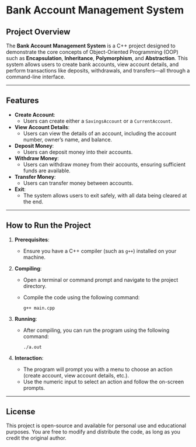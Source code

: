 # Bank Account Management System

## **Project Overview**

The **Bank Account Management System** is a C++ project designed to demonstrate the core concepts of Object-Oriented Programming (OOP) such as **Encapsulation**, **Inheritance**, **Polymorphism**, and **Abstraction**. This system allows users to create bank accounts, view account details, and perform transactions like deposits, withdrawals, and transfers—all through a command-line interface.

---

## **Features**

- **Create Account**:
  - Users can create either a `SavingsAccount` or a `CurrentAccount`.
- **View Account Details**:
  - Users can view the details of an account, including the account number, owner’s name, and balance.
- **Deposit Money**:
  - Users can deposit money into their accounts.
- **Withdraw Money**:
  - Users can withdraw money from their accounts, ensuring sufficient funds are available.
- **Transfer Money**:
  - Users can transfer money between accounts.
- **Exit**:
  - The system allows users to exit safely, with all data being cleared at the end.

---

## **How to Run the Project**

1. **Prerequisites**:
   - Ensure you have a C++ compiler (such as `g++`) installed on your machine.
2. **Compiling**:

   - Open a terminal or command prompt and navigate to the project directory.
   - Compile the code using the following command:

     ```
     g++ main.cpp
     ```

3. **Running**:

   - After compiling, you can run the program using the following command:

     ```
     ./a.out
     ```

4. **Interaction**:
   - The program will prompt you with a menu to choose an action (create account, view account details, etc.).
   - Use the numeric input to select an action and follow the on-screen prompts.

---

## **License**

This project is open-source and available for personal use and educational purposes. You are free to modify and distribute the code, as long as you credit the original author.
